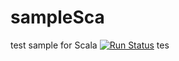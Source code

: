 # sampleSca
test sample for Scala
[![Run Status](https://apibeta.shippable.com/projects/577b7a13c77dae78a8fd55e1/badge?branch=master)]() 
tes
